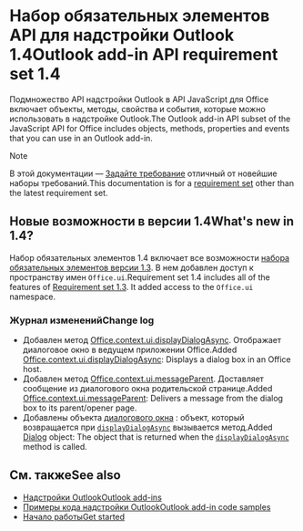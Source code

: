 # <a name="outlook-add-in-api-requirement-set-14"></a><span data-ttu-id="76046-101">Набор обязательных элементов API для надстройки Outlook 1.4</span><span class="sxs-lookup"><span data-stu-id="76046-101">Outlook add-in API requirement set 1.4</span></span>

<span data-ttu-id="76046-102">Подмножество API надстройки Outlook в API JavaScript для Office включает объекты, методы, свойства и события, которые можно использовать в надстройке Outlook.</span><span class="sxs-lookup"><span data-stu-id="76046-102">The Outlook add-in API subset of the JavaScript API for Office includes objects, methods, properties and events that you can use in an Outlook add-in.</span></span>

> [!NOTE]
> <span data-ttu-id="76046-103">В этой документации — [Задайте требование](/javascript/office/requirement-sets/outlook-api-requirement-sets) отличный от новейшие наборы требований.</span><span class="sxs-lookup"><span data-stu-id="76046-103">This documentation is for a [requirement set](/javascript/office/requirement-sets/outlook-api-requirement-sets) other than the latest requirement set.</span></span>

## <a name="whats-new-in-14"></a><span data-ttu-id="76046-104">Новые возможности в версии 1.4</span><span class="sxs-lookup"><span data-stu-id="76046-104">What's new in 1.4?</span></span>

<span data-ttu-id="76046-p101">Набор обязательных элементов 1.4 включает все возможности [набора обязательных элементов версии 1.3](../requirement-set-1.3/outlook-requirement-set-1.3.md). В нем добавлен доступ к пространству имен `Office.ui`.</span><span class="sxs-lookup"><span data-stu-id="76046-p101">Requirement set 1.4 includes all of the features of [Requirement set 1.3](../requirement-set-1.3/outlook-requirement-set-1.3.md). It added access to the `Office.ui` namespace.</span></span>

### <a name="change-log"></a><span data-ttu-id="76046-107">Журнал изменений</span><span class="sxs-lookup"><span data-stu-id="76046-107">Change log</span></span>

- <span data-ttu-id="76046-108">Добавлен метод [Office.context.ui.displayDialogAsync](/javascript/api/office/office.ui#displaydialogasync-startaddress--options--callback-). Отображает диалоговое окно в ведущем приложении Office.</span><span class="sxs-lookup"><span data-stu-id="76046-108">Added [Office.context.ui.displayDialogAsync](/javascript/api/office/office.ui#displaydialogasync-startaddress--options--callback-): Displays a dialog box in an Office host.</span></span>
- <span data-ttu-id="76046-109">Добавлен метод [Office.context.ui.messageParent](/javascript/api/office/office.ui#messageparent-messageobject-). Доставляет сообщение из диалогового окна родительской странице.</span><span class="sxs-lookup"><span data-stu-id="76046-109">Added [Office.context.ui.messageParent](/javascript/api/office/office.ui#messageparent-messageobject-): Delivers a message from the dialog box to its parent/opener page.</span></span>
- <span data-ttu-id="76046-110">Добавлены объекта [диалогового окна](/javascript/api/office/office.dialog) : объект, который возвращается при [`displayDialogAsync`](/javascript/api/office/office.ui#displaydialogasync-startaddress--options--callback-) вызывается метод.</span><span class="sxs-lookup"><span data-stu-id="76046-110">Added [Dialog](/javascript/api/office/office.dialog) object: The object that is returned when the [`displayDialogAsync`](/javascript/api/office/office.ui#displaydialogasync-startaddress--options--callback-) method is called.</span></span>

## <a name="see-also"></a><span data-ttu-id="76046-111">См. также</span><span class="sxs-lookup"><span data-stu-id="76046-111">See also</span></span>

- [<span data-ttu-id="76046-112">Надстройки Outlook</span><span class="sxs-lookup"><span data-stu-id="76046-112">Outlook add-ins</span></span>](https://docs.microsoft.com/outlook/add-ins/)
- [<span data-ttu-id="76046-113">Примеры кода надстройки Outlook</span><span class="sxs-lookup"><span data-stu-id="76046-113">Outlook add-in code samples</span></span>](https://developer.microsoft.com/outlook/gallery/?filterBy=Outlook,Samples,Add-ins)
- [<span data-ttu-id="76046-114">Начало работы</span><span class="sxs-lookup"><span data-stu-id="76046-114">Get started</span></span>](https://docs.microsoft.com/outlook/add-ins/quick-start)